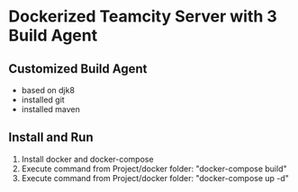 Dockerized Teamcity Server with 3 Build Agent
====================================================

Customized Build Agent
----

* based on djk8 
* installed git
* installed maven


Install and Run
-------

1. Install docker and docker-compose
2. Execute command from Project/docker folder:  "docker-compose build"
3. Execute command from Project/docker folder:  "docker-compose up -d"